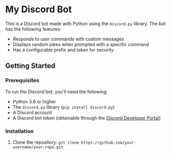 # My Discord Bot

This is a Discord bot made with Python using the `discord.py` library. The bot has the following features:

- Responds to user commands with custom messages
- Displays random jokes when prompted with a specific command
- Has a configurable prefix and token for security

## Getting Started

### Prerequisites

To run the Discord bot, you'll need the following:

- Python 3.6 or higher
- The `discord.py` library (`pip install discord.py`)
- A Discord account
- A Discord bot token (obtainable through the [Discord Developer Portal](https://discord.com/developers/applications))

### Installation

1. Clone the repository: `git clone https://github.com/your-username/your-repo.git`

